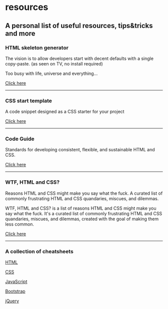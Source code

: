 # resources
## A personal list of useful resources, tips&tricks and more

### HTML skeleton generator

The vision is to allow developers start with decent defaults with a single copy-paste. (as seen on TV, no install required)

Too busy with life, universe and everything...

[Click here](http://htmlshell.com/)

___________________________________________________________________________________________________________________________

### CSS start template

A code snippet designed as a CSS starter for your project

[Click here](https://gist.github.com/vrushank-snippets/2594175)

___________________________________________________________________________________________________________________________

### Code Guide

Standards for developing consistent, flexible, and sustainable HTML and CSS.

[Click here](https://codeguide.co/)


___________________________________________________________________________________________________________________________


### WTF, HTML and CSS?

Reasons HTML and CSS might make you say what the fuck. A curated list of commonly frustrating HTML and CSS quandaries, miscues, and dilemmas.

WTF, HTML and CSS? is a list of reasons HTML and CSS might make you say what the fuck. It's a curated list of commonly frustrating HTML and CSS quandaries, miscues, and dilemmas, created with the goal of making them less common.

[Click here](http://wtfhtmlcss.com/)


___________________________________________________________________________________________________________________________



### A collection of cheatsheets

[HTML](https://htmlcheatsheet.com/)

[CSS](https://htmlcheatsheet.com/css/)

[JavaScript](https://htmlcheatsheet.com/js/)

[Bootstrap](https://hackerthemes.com/bootstrap-cheatsheet/)

[jQuery](https://htmlcheatsheet.com/jquery/)
